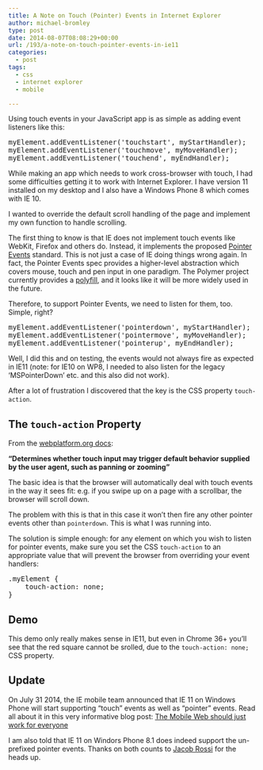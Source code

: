 ```yaml
---
title: A Note on Touch (Pointer) Events in Internet Explorer
author: michael-bromley
type: post
date: 2014-08-07T08:08:29+00:00
url: /193/a-note-on-touch-pointer-events-in-ie11
categories:
  - post
tags:
  - css
  - internet explorer
  - mobile

---
```

Using touch events in your JavaScript app is as simple as adding event listeners like this:

<pre>myElement.addEventListener('touchstart', myStartHandler);
myElement.addEventListener('touchmove', myMoveHandler);
myElement.addEventListener('touchend', myEndHandler);
</pre>

While making an app which needs to work cross-browser with touch, I had some difficulties getting it to work with Internet Explorer. I have version 11 installed on my desktop and I also have a Windows Phone 8 which comes with IE 10.

I wanted to override the default scroll handling of the page and implement my own function to handle scrolling.

The first thing to know is that IE does not implement touch events like WebKit, Firefox and others do. Instead, it implements the proposed <a href="http://www.w3.org/TR/pointerevents/" target="_blank">Pointer Events</a> standard. This is not just a case of IE doing things wrong again. In fact, the Pointer Events spec provides a higher-level abstraction which covers mouse, touch and pen input in one paradigm. The Polymer project currently provides a <a href="http://www.polymer-project.org/platform/pointer-events.html" target="_blank">polyfill</a>, and it looks like it will be more widely used in the future.

Therefore, to support Pointer Events, we need to listen for them, too. Simple, right?

<pre>myElement.addEventListener('pointerdown', myStartHandler);
myElement.addEventListener('pointermove', myMoveHandler);
myElement.addEventListener('pointerup', myEndHandler);
</pre>

Well, I did this and on testing, the events would not always fire as expected in IE11 (note: for IE10 on WP8, I needed to also listen for the legacy &#8216;MSPointerDown&#8217; etc. and this also did not work).

After a lot of frustration I discovered that the key is the CSS property `touch-action`.

## The `touch-action` Property

From the <a href="http://docs.webplatform.org/wiki/css/properties/touch-action" target="_blank">webplatform.org docs</a>:

**&#8220;Determines whether touch input may trigger default behavior supplied by the user agent, such as panning or zooming&#8221;**

The basic idea is that the browser will automatically deal with touch events in the way it sees fit: e.g. if you swipe up on a page with a scrollbar, the browser will scroll down.

The problem with this is that in this case it won&#8217;t then fire any other pointer events other than `pointerdown`. This is what I was running into.

The solution is simple enough: for any element on which you wish to listen for pointer events, make sure you set the CSS `touch-action` to an appropriate value that will prevent the browser from overriding your event handlers:

<pre>.myElement {
    touch-action: none;
}
</pre>

## Demo

This demo only really makes sense in IE11, but even in Chrome 36+ you&#8217;ll see that the red square cannot be srolled, due to the `touch-action: none;` CSS property.



## Update

On July 31 2014, the IE mobile team announced that IE 11 on Windows Phone will start supporting &#8220;touch&#8221; events as well as &#8220;pointer&#8221; events. Read all about it in this very informative blog post: <a href="http://blogs.msdn.com/b/ie/archive/2014/07/31/the-mobile-web-should-just-work-for-everyone.aspx" target="_blank">The Mobile Web should just work for everyone</a>

I am also told that IE 11 on Windors Phone 8.1 does indeed support the un-prefixed pointer events. Thanks on both counts to <a href="https://twitter.com/jacobrossi" target="_blank">Jacob Rossi</a> for the heads up.